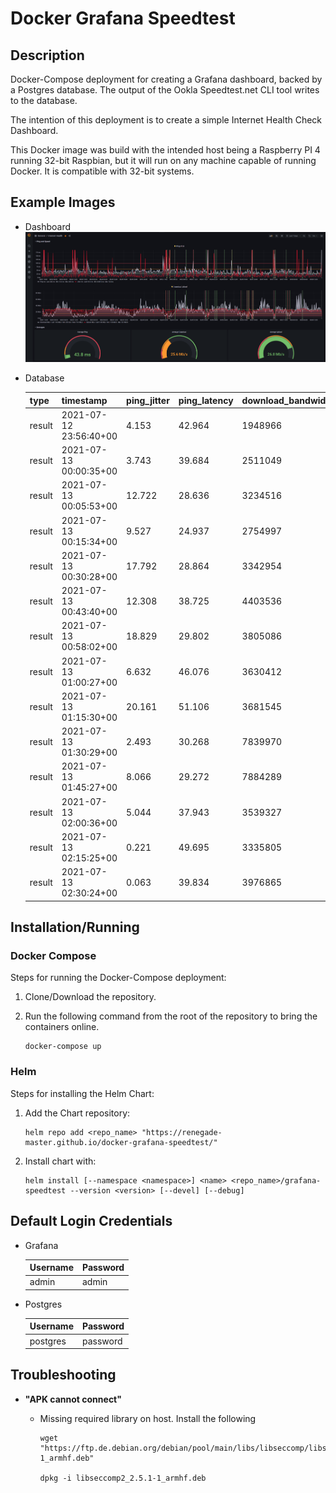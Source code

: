# Docker Grafana Speedtest

## Description

Docker-Compose deployment for creating a Grafana dashboard, backed by a Postgres database. The output of the Ookla
Speedtest.net CLI tool writes to the database.

The intention of this deployment is to create a simple Internet Health Check Dashboard.

This Docker image was build with the intended host being a Raspberry PI 4 running 32-bit Raspbian, but it will run 
on any machine capable of running Docker. It is compatible with 32-bit systems.

## Example Images

- Dashboard
  ![](./img/InternetHealthCheck%20-%20Grafana.png "Dashboard Example 1")

- Database

    type  |       timestamp        | ping_jitter | ping_latency | download_bandwidth | download_bytes | download_elapsed | upload_bandwidth | upload_bytes | upload_elapsed |     packetloss      |      isp      |  result_id  |    result_url
  --------|------------------------|-------------|--------------|--------------------|----------------|------------------|------------------|--------------|----------------|---------------------|---------------|-------------|------------------
   result | 2021-07-12 23:56:40+00 |       4.153 |       42.964 |            1948966 |       30263552 |            15000 |          2649820 |     25742208 |           9711 | 0.33444816053511706 | Three Ireland | <result_id> | <link_to_result>
   result | 2021-07-13 00:00:35+00 |       3.743 |       39.684 |            2511049 |       35756160 |            15001 |          3756017 |     48417024 |          13302 |                   0 | Three Ireland | <result_id> | <link_to_result>
   result | 2021-07-13 00:05:53+00 |      12.722 |       28.636 |            3234516 |       33908864 |            10702 |          3105898 |     45029376 |          15000 |                   0 | Three Ireland | <result_id> | <link_to_result>
   result | 2021-07-13 00:15:34+00 |       9.527 |       24.937 |            2754997 |       33717376 |            13015 |          3849669 |     54410880 |          15001 |                   0 | Three Ireland | <result_id> | <link_to_result>
   result | 2021-07-13 00:30:28+00 |      17.792 |       28.864 |            3342954 |       38793216 |            11615 |          3743506 |     32680704 |           9011 |                   0 | Three Ireland | <result_id> | <link_to_result>
   result | 2021-07-13 00:43:40+00 |      12.308 |       38.725 |            4403536 |       60031488 |            15004 |          3442702 |     35385728 |          10313 |                   0 | Three Ireland | <result_id> | <link_to_result>
   result | 2021-07-13 00:58:02+00 |      18.829 |       29.802 |            3805086 |       51518720 |            13610 |          3305735 |     23492608 |           6902 |                   0 | Three Ireland | <result_id> | <link_to_result>
   result | 2021-07-13 01:00:27+00 |       6.632 |       46.076 |            3630412 |       45603840 |            15002 |          3547809 |     14530048 |           4100 |                   0 | Three Ireland | <result_id> | <link_to_result>
   result | 2021-07-13 01:15:30+00 |      20.161 |       51.106 |            3681545 |       48687232 |            15016 |          3331651 |     20683136 |           6211 |                   0 | Three Ireland | <result_id> | <link_to_result>
   result | 2021-07-13 01:30:29+00 |       2.493 |       30.268 |            7839970 |       85003776 |            11303 |          3391554 |     20413056 |           6011 |                   0 | Three Ireland | <result_id> | <link_to_result>
   result | 2021-07-13 01:45:27+00 |       8.066 |       29.272 |            7884289 |       85360000 |            11502 |          3337812 |     27271424 |           8212 |                   0 | Three Ireland | <result_id> | <link_to_result>
   result | 2021-07-13 02:00:36+00 |       5.044 |       37.943 |            3539327 |       52663424 |            15007 |          2711022 |     39677440 |          15013 |  3.3444816053511706 | Three Ireland | <result_id> | <link_to_result>
   result | 2021-07-13 02:15:25+00 |       0.221 |       49.695 |            3335805 |       33282304 |            10016 |          3365187 |     27819392 |           8306 |                   0 | Three Ireland | <result_id> | <link_to_result>
   result | 2021-07-13 02:30:24+00 |       0.063 |       39.834 |            3976865 |       39597184 |             9908 |          3353327 |     22381568 |           6609 |                   0 | Three Ireland | <result_id> | <link_to_result>


## Installation/Running

### Docker Compose

Steps for running the Docker-Compose deployment:

1. Clone/Download the repository.

2. Run the following command from the root of the repository to bring the containers online.

   ```shell
   docker-compose up
   ```

### Helm

Steps for installing the Helm Chart:

1. Add the Chart repository:

   ```shell
   helm repo add <repo_name> "https://renegade-master.github.io/docker-grafana-speedtest/"
   ```

2. Install chart with:

   ```shell
   helm install [--namespace <namespace>] <name> <repo_name>/grafana-speedtest --version <version> [--devel] [--debug]
   ```

## Default Login Credentials

- Grafana

  | Username | Password |
  |----------|----------|
  | admin    | admin    |

- Postgres

  | Username | Password |
  |----------|----------|
  | postgres | password |

## Troubleshooting

- **"APK cannot connect"**
    - Missing required library on host. Install the following

      ```shell
      wget "https://ftp.de.debian.org/debian/pool/main/libs/libseccomp/libseccomp2_2.5.1-1_armhf.deb"
      
      dpkg -i libseccomp2_2.5.1-1_armhf.deb
      ```
